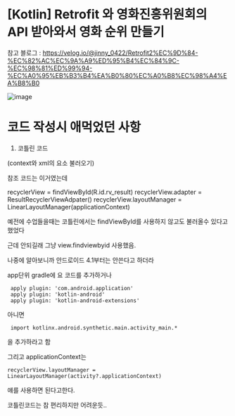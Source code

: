 #  [Kotlin] Retrofit 와 영화진흥위원회의 API 받아와서 영화 순위 만들기

참고 블로그 : https://velog.io/@jinny_0422/Retrofit2%EC%9D%84-%EC%82%AC%EC%9A%A9%ED%95%B4%EC%84%9C-%EC%98%81%ED%99%94-%EC%A0%95%EB%B3%B4%EA%B0%80%EC%A0%B8%EC%98%A4%EA%B8%B0

![image](https://user-images.githubusercontent.com/66546156/132824642-7ee75bd0-c7b7-45a6-b8b9-5090c6234f05.png)

# 코드 작성시 애먹었던 사항

1. 코틀린 코드 

(context와 xml의 요소 불러오기)

참조 코드는 이거였는데

  recyclerView = findViewById(R.id.rv_result)
  recyclerView.adapter = ResultRecyclerViewAdpater()
  recyclerView.layoutManager = LinearLayoutManager(applicationContext)

예전에 수업들을때는 코틀린에서는 findViewById를 사용하지 않고도 불러올수 있다고 했었다

근데 안되길래 그냥 view.findviewbyid 사용했음.

나중에 알아보니까 안드로이드 4.1부터는 안쓴다고 하더라 

app단위 gradle에 요 코드를 추가하거나

 	 apply plugin: 'com.android.application'
 	 apply plugin: 'kotlin-android'
 	 apply plugin: 'kotlin-android-extensions'

아니면 

 	 import kotlinx.android.synthetic.main.activity_main.*

을 추가하라고 함


그리고 applicationContext는 

 	recyclerView.layoutManager = LinearLayoutManager(activity?.applicationContext)
 
 얘를 사용하면 된다고한다.
 
 코틀린코드는 참 편리하지만 어려운듯..
